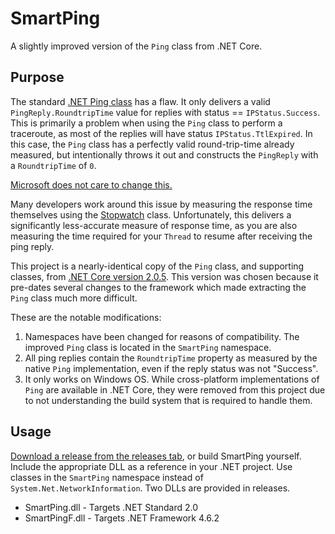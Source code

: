 # SmartPing
A slightly improved version of the `Ping` class from .NET Core.

## Purpose
The standard [.NET Ping class](https://docs.microsoft.com/en-us/dotnet/api/system.net.networkinformation.ping?view=netframework-4.7.2) has a flaw.  It only delivers a valid `PingReply.RoundtripTime` value for replies with status == `IPStatus.Success`.  This is primarily a problem when using the `Ping` class to perform a traceroute, as most of the replies will have status `IPStatus.TtlExpired`.  In this case, the `Ping` class has a perfectly valid round-trip-time already measured, but intentionally throws it out and constructs the `PingReply` with a `RoundtripTime` of `0`.

[Microsoft does not care to change this.](https://visualstudio.uservoice.com/forums/121579-visual-studio-ide/suggestions/6365924-pingreply-include-the-roundtriptime-no-matter-the)

Many developers work around this issue by measuring the response time themselves using the [Stopwatch](https://docs.microsoft.com/en-us/dotnet/api/system.diagnostics.stopwatch?view=netframework-4.7.2) class.  Unfortunately, this delivers a significantly less-accurate measure of response time, as you are also measuring the time required for your `Thread` to resume after receiving the ping reply.

This project is a nearly-identical copy of the `Ping` class, and supporting classes, from [.NET Core version 2.0.5](https://github.com/dotnet/corefx/releases/tag/v2.0.5). This version was chosen because it pre-dates several changes to the framework which made extracting the `Ping` class much more difficult.

These are the notable modifications:
1) Namespaces have been changed for reasons of compatibility.  The improved `Ping` class is located in the `SmartPing` namespace.
2) All ping replies contain the `RoundtripTime` property as measured by the native `Ping` implementation, even if the reply status was not "Success".
3) It only works on Windows OS.  While cross-platform implementations of `Ping` are available in .NET Core, they were removed from this project due to not understanding the build system that is required to handle them.

## Usage
[Download a release from the releases tab](https://github.com/bp2008/SmartPing/releases), or build SmartPing yourself.  Include the appropriate DLL as a reference in your .NET project.  Use classes in the `SmartPing` namespace instead of `System.Net.NetworkInformation`.  Two DLLs are provided in releases.
* SmartPing.dll - Targets .NET Standard 2.0
* SmartPingF.dll - Targets .NET Framework 4.6.2
